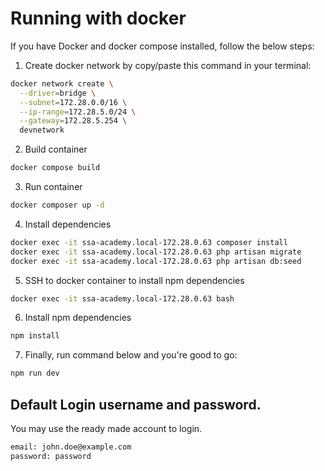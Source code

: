 # Running with docker
If you have Docker and docker compose installed, follow the below steps:  
1. Create docker network by copy/paste this command in your terminal:  
```bash
docker network create \
  --driver=bridge \
  --subnet=172.28.0.0/16 \
  --ip-range=172.28.5.0/24 \
  --gateway=172.28.5.254 \
  devnetwork
```  
2. Build container  
```bash
docker compose build
```  
3. Run container  
```bash
docker composer up -d
```  
4. Install dependencies
```bash
docker exec -it ssa-academy.local-172.28.0.63 composer install
docker exec -it ssa-academy.local-172.28.0.63 php artisan migrate
docker exec -it ssa-academy.local-172.28.0.63 php artisan db:seed
```  
5. SSH to docker container to install npm dependencies  
```bash
docker exec -it ssa-academy.local-172.28.0.63 bash
```  
6. Install npm dependencies
```bash
npm install
```  
7. Finally, run command below and you're good to go:  
```bash
npm run dev
```  

## Default Login username and password.
You may use the ready made account to login.  
```bash
email: john.doe@example.com
password: password
```